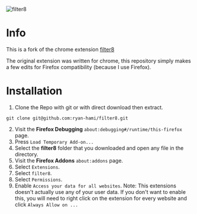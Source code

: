 ![filter8](assets/filter8.png)

# Info
This is a fork of the chrome extension [filter8](https://github.com/orion-tran/filter8)

The original extension was written for chrome, this repository simply makes a few edits for Firefox compatibility (because I use Firefox).

# Installation
1. Clone the Repo with git or with direct download then extract.
```
git clone git@github.com:ryan-hami/filter8.git
```
2. Visit the **Firefox Debugging** `about:debugging#/runtime/this-firefox` page.
3. Press `Load Temporary Add-on...`
4. Select the **filter8** folder that you downloaded and open any file in the directory.
5. Visit the **Firefox Addons** `about:addons` page.
6. Select `Extensions`.
7. Select `filter8`.
8. Select `Permissions`.
9. Enable `Access your data for all websites`.
    Note: This extensions doesn't actually use any of your user data.
    If you don't want to enable this, you will need to right click on the extension for every website and click `Always Allow on ...`

